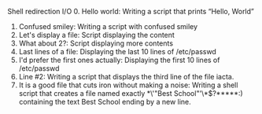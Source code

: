 Shell redirection I/O
0. Hello world: Writing a script that prints “Hello, World”
1. Confused smiley: Writing a script with confused smiley
2. Let's display a file: Script displaying the content
3. What about 2?: Script displaying more contents
4. Last lines of a file: Displaying the last 10 lines of /etc/passwd
5. I'd prefer the first ones actually: Displaying the first 10 lines of /etc/passwd
6. Line #2: Writing a script that displays the third line of the file iacta.
7. It is a good file that cuts iron without making a noise: Writing a shell script that creates a file named exactly \*\\'"Best School"\'\\*$\?\*\*\*\*\*:) containing the text Best School ending by a new line.
